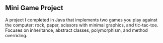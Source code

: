 Mini Game Project
---
A project I completed in Java that implements two games you play against the computer: rock, paper, scissors with minimal graphics, and tic-tac-toe.  
Focuses on inheritance, abstract classes, polymorphism, and method overriding.  
